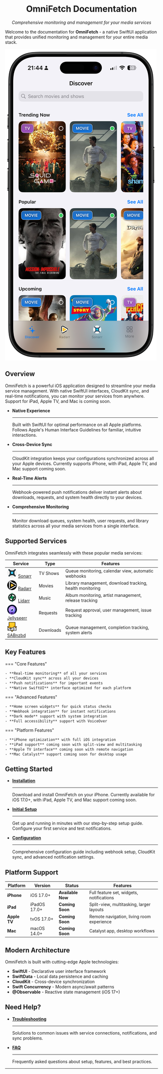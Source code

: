 
<div align="center">
  <h1>OmniFetch Documentation</h1>
  <p><em>Comprehensive monitoring and management for your media services</em></p>
</div>

Welcome to the documentation for **OmniFetch** - a native SwiftUI application that provides unified monitoring and management for your entire media stack.

<div class="hero-image-container">
  <img src="assets/images/discovery.png" alt="OmniFetch iPhone App Interface" class="hero-image">
</div>

## Overview

OmniFetch is a powerful iOS application designed to streamline your media service management.
With native SwiftUI interfaces, CloudKit sync, and real-time notifications, you can monitor your
services from anywhere. Support for iPad, Apple TV, and Mac is coming soon.

<div class="grid cards" markdown>

- **Native Experience**

    ---

    Built with SwiftUI for optimal performance on all Apple platforms. Follows Apple's Human Interface Guidelines for familiar, intuitive interactions.

- **Cross-Device Sync**

    ---

    CloudKit integration keeps your configurations synchronized across all your Apple devices.
Currently supports iPhone, with iPad, Apple TV, and Mac support coming soon.

- **Real-Time Alerts**

    ---

    Webhook-powered push notifications deliver instant alerts about downloads, requests, and system health directly to your devices.

- **Comprehensive Monitoring**

    ---

    Monitor download queues, system health, user requests, and library statistics across all your media services from a single interface.

</div>

## Supported Services

OmniFetch integrates seamlessly with these popular media services:

| Service | Type | Features |
|---------|------|----------|
| <img src="assets/images/service-icons/sonarr-logo.png" width="32" alt="Sonarr"> [Sonarr](services/sonarr/index.md) | TV Shows | Queue monitoring, calendar view, automatic webhooks |
| <img src="assets/images/service-icons/radarr-logo.png" width="32" alt="Radarr"> [Radarr](services/radarr/index.md) | Movies | Library management, download tracking, health monitoring |
| <img src="assets/images/service-icons/lidarr-logo.png" width="32" alt="Lidarr"> [Lidarr](services/lidarr/index.md) | Music | Album monitoring, artist management, release tracking |
| <img src="assets/images/service-icons/jellyseerr-logo.png" width="32" alt="Jellyseerr"> [Jellyseerr](services/jellyseerr/index.md) | Requests | Request approval, user management, issue tracking |
| <img src="assets/images/service-icons/sabnzbd-logo.png" width="32" alt="SABnzbd"> [SABnzbd](services/sabnzbd/index.md) | Downloads | Queue management, completion tracking, system alerts |

## Key Features

=== "Core Features"

    - **Real-time monitoring** of all your services
    - **CloudKit sync** across all your devices
    - **Push notifications** for important events
    - **Native SwiftUI** interface optimized for each platform

=== "Advanced Features"

    - **Home screen widgets** for quick status checks
    - **Webhook integration** for instant notifications
    - **Dark mode** support with system integration
    - **Full accessibility** support with VoiceOver

=== "Platform Features"

    - **iPhone optimization** with full iOS integration
    - **iPad support** coming soon with split-view and multitasking
    - **Apple TV interface** coming soon with remote navigation
    - **Mac Catalyst** support coming soon for desktop usage

## Getting Started

<div class="grid cards" markdown>

- [**Installation**](app/installation.md)

    ---

    Download and install OmniFetch on your iPhone. Currently available for iOS 17.0+, with iPad, Apple TV, and Mac support coming soon.

- [**Initial Setup**](app/settings/initial-setup.md)

    ---

    Get up and running in minutes with our step-by-step setup guide. Configure your first service and test notifications.

- [**Configuration**](app/configuration.md)

    ---

    Comprehensive configuration guide including webhook setup, CloudKit sync, and advanced notification settings.

</div>

## Platform Support

| Platform | Version | Status | Features |
|----------|---------|---------|----------|
| **iPhone** | iOS 17.0+ | **Available Now** | Full feature set, widgets, notifications |
| **iPad** | iPadOS 17.0+ | **Coming Soon** | Split-view, multitasking, larger layouts |
| **Apple TV** | tvOS 17.0+ | **Coming Soon** | Remote navigation, living room experience |
| **Mac** | macOS 14.0+ | **Coming Soon** | Catalyst app, desktop workflows |

## Modern Architecture

OmniFetch is built with cutting-edge Apple technologies:

- **SwiftUI** - Declarative user interface framework
- **SwiftData** - Local data persistence and caching
- **CloudKit** - Cross-device synchronization
- **Swift Concurrency** - Modern async/await patterns
- **@Observable** - Reactive state management (iOS 17+)

## Need Help?

<div class="grid cards" markdown>

- [**Troubleshooting**](troubleshooting/common-issues.md)

    ---

    Solutions to common issues with service connections, notifications, and sync problems.

- [**FAQ**](troubleshooting/faq.md)

    ---

    Frequently asked questions about setup, features, and best practices.

</div>

---
